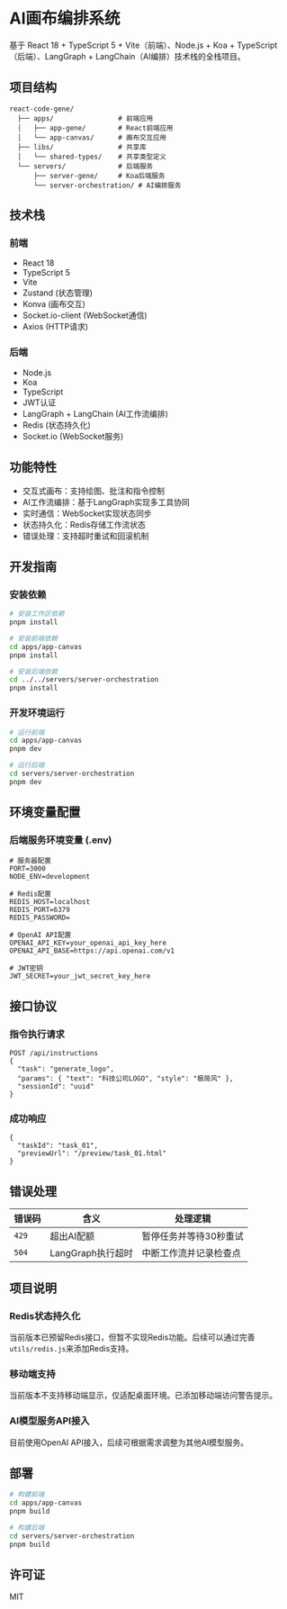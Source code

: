 # AI画布编排系统

基于 React 18 + TypeScript 5 + Vite（前端）、Node.js + Koa + TypeScript（后端）、LangGraph + LangChain（AI编排）技术栈的全栈项目。

## 项目结构

```
react-code-gene/
  ├── apps/                # 前端应用
  │   ├── app-gene/        # React前端应用
  │   └── app-canvas/      # 画布交互应用
  ├── libs/                # 共享库
  │   └── shared-types/    # 共享类型定义
  └── servers/             # 后端服务
      ├── server-gene/     # Koa后端服务
      └── server-orchestration/ # AI编排服务
```

## 技术栈

### 前端
- React 18
- TypeScript 5
- Vite
- Zustand (状态管理)
- Konva (画布交互)
- Socket.io-client (WebSocket通信)
- Axios (HTTP请求)

### 后端
- Node.js
- Koa
- TypeScript
- JWT认证
- LangGraph + LangChain (AI工作流编排)
- Redis (状态持久化)
- Socket.io (WebSocket服务)

## 功能特性

- 交互式画布：支持绘图、批注和指令控制
- AI工作流编排：基于LangGraph实现多工具协同
- 实时通信：WebSocket实现状态同步
- 状态持久化：Redis存储工作流状态
- 错误处理：支持超时重试和回滚机制

## 开发指南

### 安装依赖

```bash
# 安装工作区依赖
pnpm install

# 安装前端依赖
cd apps/app-canvas
pnpm install

# 安装后端依赖
cd ../../servers/server-orchestration
pnpm install
```

### 开发环境运行

```bash
# 运行前端
cd apps/app-canvas
pnpm dev

# 运行后端
cd servers/server-orchestration
pnpm dev
```

## 环境变量配置

### 后端服务环境变量 (.env)

```
# 服务器配置
PORT=3000
NODE_ENV=development

# Redis配置
REDIS_HOST=localhost
REDIS_PORT=6379
REDIS_PASSWORD=

# OpenAI API配置
OPENAI_API_KEY=your_openai_api_key_here
OPENAI_API_BASE=https://api.openai.com/v1

# JWT密钥
JWT_SECRET=your_jwt_secret_key_here
```

## 接口协议

### 指令执行请求

```
POST /api/instructions
{
  "task": "generate_logo",
  "params": { "text": "科技公司LOGO", "style": "极简风" },
  "sessionId": "uuid"
}
```

### 成功响应

```
{
  "taskId": "task_01",
  "previewUrl": "/preview/task_01.html"
}
```

## 错误处理

| 错误码 | 含义 | 处理逻辑 |
|-------|------|---------|
| `429` | 超出AI配额 | 暂停任务并等待30秒重试 |
| `504` | LangGraph执行超时 | 中断工作流并记录检查点 |

## 项目说明

### Redis状态持久化
当前版本已预留Redis接口，但暂不实现Redis功能。后续可以通过完善`utils/redis.js`来添加Redis支持。

### 移动端支持
当前版本不支持移动端显示，仅适配桌面环境。已添加移动端访问警告提示。

### AI模型服务API接入
目前使用OpenAI API接入，后续可根据需求调整为其他AI模型服务。

## 部署

```bash
# 构建前端
cd apps/app-canvas
pnpm build

# 构建后端
cd servers/server-orchestration
pnpm build
```

## 许可证

MIT
